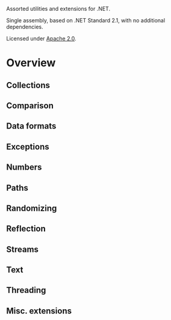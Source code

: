 Assorted utilities and extensions for .NET.

Single assembly, based on .NET Standard 2.1, with no additional dependencies.

Licensed under [Apache 2.0](LICENSE).

# Overview

## Collections

## Comparison

## Data formats

## Exceptions

## Numbers

## Paths

## Randomizing

## Reflection

## Streams

## Text

## Threading

## Misc. extensions

